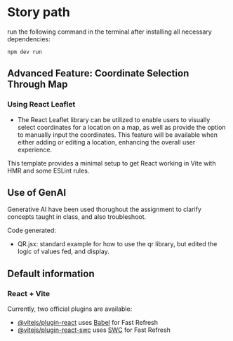 # Story path

run the following command in the terminal after installing all necessary dependencies:

`npm dev run`

## Advanced Feature: Coordinate Selection Through Map
### Using React Leaflet
- The React Leaflet library can be utilized to enable users to visually select coordinates for a location on a map, as well as provide the option to manually input the coordinates. This feature will be available when either adding or editing a location, enhancing the overall user experience.


This template provides a minimal setup to get React working in Vite with HMR and some ESLint rules.

## Use of GenAI
Generative AI have been used thorughout the assignment to clarify concepts taught in class, and also troubleshoot.

Code generated:
- QR.jsx: standard example for how to use the qr library, but edited the logic of values fed, and display.

## Default information
### React + Vite
Currently, two official plugins are available:

- [@vitejs/plugin-react](https://github.com/vitejs/vite-plugin-react/blob/main/packages/plugin-react/README.md) uses [Babel](https://babeljs.io/) for Fast Refresh
- [@vitejs/plugin-react-swc](https://github.com/vitejs/vite-plugin-react-swc) uses [SWC](https://swc.rs/) for Fast Refresh
